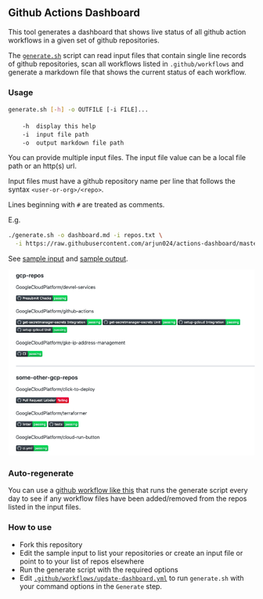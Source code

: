 ## Github Actions Dashboard

This tool generates a dashboard that shows live status of all github action
workflows in a given set of github repositories.

The [`generate.sh`](./generate.sh) script can read input files that contain
single line records of github repositories, scan all workflows listed in
`.github/workflows` and generate a markdown file that shows the current status
of each workflow.

### Usage
```sh
generate.sh [-h] -o OUTFILE [-i FILE]...

    -h  display this help
    -i  input file path
    -o  output markdown file path
```

You can provide multiple input files. The input file value can be a local file
path or an http(s) url.

Input files must have a github repository name per line that follows the syntax
`<user-or-org>/<repo>`.

Lines beginning with `#` are treated as comments.

E.g.
```sh
./generate.sh -o dashboard.md -i repos.txt \
  -i https://raw.githubusercontent.com/arjun024/actions-dashboard/master/samples/some-other-gcp-repos
```

See [sample input](./repos.txt) and [sample output](./dashboard.md).

<img src="https://github.com/ivansible/actions-dashboard/blob/master/sample.png?raw=true" width="550">


### Auto-regenerate

You can use a [github workflow like
this](.github/workflows/update-dashboard.yml) that runs the generate script
every day to see if any workflow files have been added/removed from the repos
listed in the input files.

### How to use

* Fork this repository
* Edit the sample input to list your repositories or create an input file or
  point to to your list of repos elsewhere
* Run the generate script with the required options
* Edit
  [`.github/workflows/update-dashboard.yml`](.github/workflows/update-dashboard.yml)
  to run `generate.sh` with your command options in the `Generate` step.

